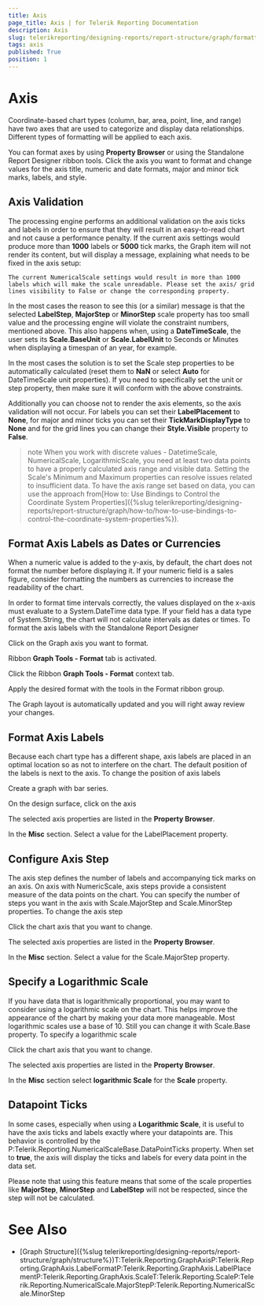 ```yaml
---
title: Axis
page_title: Axis | for Telerik Reporting Documentation
description: Axis
slug: telerikreporting/designing-reports/report-structure/graph/formatting-a-graph/axis
tags: axis
published: True
position: 1
---
```


# Axis



Coordinate-based chart types (column, bar, area, point, line, and range)
        have two axes that are used to categorize and display data relationships.
        Different types of formatting will be applied to each axis.
      

You can format axes by using __Property Browser__ or using the Standalone Report Designer ribbon tools.
        Click the axis you want to format and change values for the axis
        title, numeric and date formats, major and minor tick marks, labels, and style.
      

## Axis Validation

The processing engine performs an additional validation on the axis ticks and labels in order to ensure that they will result in an
          easy-to-read chart and not cause a performance penalty. If the current axis settings would produce more than __1000__
          labels or __5000__ tick marks, the Graph item will not render its content, but will display a message, explaining what
          needs to be fixed in the axis setup:
        

`
            The current NumericalScale settings would result in more than 1000 labels which will make the scale unreadable. Please set the axis/ grid lines visibility to False or change the corresponding property.
          `

In the most cases the reason to see this (or a similar) message is that the selected __LabelStep__,
          __MajorStep__ or __MinorStep__ scale property
          has too small value and the processing engine will violate the constraint numbers, mentioned above. This also happens when, using a
          __DateTimeScale__, the user sets its __Scale.BaseUnit__ or __Scale.LabelUnit__ to Seconds or Minutes
          when displaying a timespan of an year, for example.
        

In the most cases the solution is to set the Scale step properties to be automatically calculated (reset them to __NaN__
          or select __Auto__ for DateTimeScale unit properties). If you need to specifically set the unit or step property,
          then make sure it will conform with the above constraints.
        

Additionally you can choose not to render the axis elements, so the axis validation will not occur. For labels you can set their
          __LabelPlacement__ to __None__, for major and minor ticks you can set their __TickMarkDisplayType__
          to __None__ and for the grid lines you can change their __Style.Visible__ property to __False__.
        

>note When you work with discrete values - DatetimeScale, NumericalScale, LogarithmicScale,
            you need at least two data points to have a properly calculated axis range and visible data.
            Setting the Scale's Minimum and Maximum properties can resolve issues related to insufficient data.
            To have the axis range set based on data, you can use the approach from[How to: Use Bindings to Control the Coordinate System Properties]({%slug telerikreporting/designing-reports/report-structure/graph/how-to/how-to-use-bindings-to-control-the-coordinate-system-properties%}).
>


## Format Axis Labels as Dates or Currencies

When a numeric value is added to the y-axis, by default, the chart does not format the number before displaying it.
          If your numeric field is a sales figure, consider formatting the numbers as currencies to increase the readability of the chart.
        

In order to format time intervals correctly, the values displayed on the x-axis must evaluate to a System.DateTime data type.
          If your field has a data type of System.String, the chart will not calculate intervals as dates or times.
        To format the axis labels with the Standalone Report Designer

Click on the Graph axis you want to format.

Ribbon __Graph Tools - Format__ tab is activated.
                

Click the Ribbon __Graph Tools - Format__ context tab.
                

Apply the desired format with the tools in the Format ribbon group.

The Graph layout is automatically updated and you will right away review your changes.

## Format Axis Labels

Because each chart type has a different shape, axis labels are placed in an optimal location so as not to interfere on the chart.
          The default position of the labels is next to the axis.
        To change the position of axis labels

Create a graph with bar series.

On the design surface, click on the axis

The selected axis properties are listed in the __Property Browser__.
                

In the __Misc__ section. Select a value for the LabelPlacement property.
                

## Configure Axis Step

The axis step defines the number of labels and accompanying tick marks on an axis.
          On axis with NumericScale, axis steps provide a consistent measure of the data points on the chart.
          You can specify the number of steps you want in the axis with Scale.MajorStep and Scale.MinorStep properties.
        To change the axis step

Click the chart axis that you want to change.

The selected axis properties are listed in the __Property Browser__.
                

In the __Misc__ section. Select a value for the Scale.MajorStep property.
                

## Specify a Logarithmic Scale

If you have data that is logarithmically proportional, you may want to consider using a logarithmic scale on the chart.
          This helps improve the appearance of the chart by making your data more manageable.
          Most logarithmic scales use a base of 10. Still you can change it with Scale.Base property.
        To specify a logarithmic scale

Click the chart axis that you want to change.

The selected axis properties are listed in the __Property Browser__.
                

In the __Misc__ section select __logarithmic  Scale__ for the __Scale__ property.
                

## Datapoint Ticks

In some cases, especially when using a __Logarithmic  Scale__, it is useful to have the axis ticks and labels
          exactly where your datapoints are. This behavior is controlled by the
          P:Telerik.Reporting.NumericalScaleBase.DataPointTicks property. When set to
          __true__, the axis will display the ticks and labels for every data point in the data set.
        

Please note that using this feature means that some of the scale properties like __MajorStep__,
          __MinorStep__ and __LabelStep__ will not be respected, since the step will not be calculated.
        

# See Also

 * [Graph Structure]({%slug telerikreporting/designing-reports/report-structure/graph/structure%})T:Telerik.Reporting.GraphAxisP:Telerik.Reporting.GraphAxis.LabelFormatP:Telerik.Reporting.GraphAxis.LabelPlacementP:Telerik.Reporting.GraphAxis.ScaleT:Telerik.Reporting.ScaleP:Telerik.Reporting.NumericalScale.MajorStepP:Telerik.Reporting.NumericalScale.MinorStep
